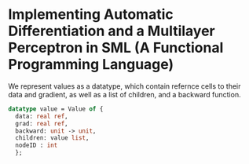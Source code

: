 # Implementing Automatic Differentiation and a Multilayer Perceptron in SML (A Functional Programming Language)


We represent values as a datatype, which contain refernce cells to their data and gradient, as well as a list of children, and a backward function.

```SML
datatype value = Value of {
  data: real ref,
  grad: real ref,
  backward: unit -> unit,
  children: value list,
  nodeID : int
  };
```
